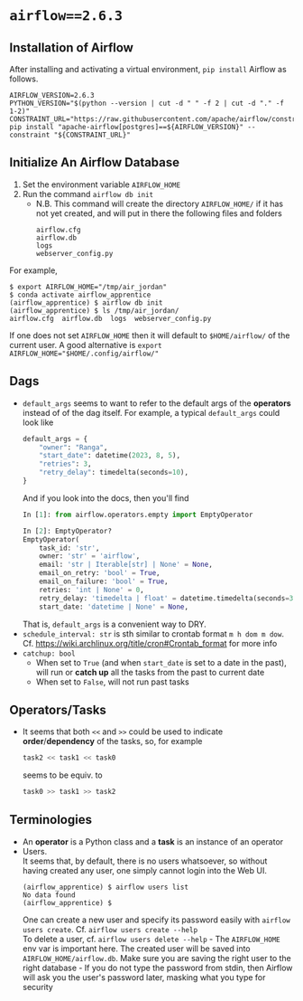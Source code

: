 # `airflow==2.6.3`
## Installation of Airflow
After installing and activating
a virtual environment,
`pip install` Airflow as follows.
```shell
AIRFLOW_VERSION=2.6.3
PYTHON_VERSION="$(python --version | cut -d " " -f 2 | cut -d "." -f 1-2)"
CONSTRAINT_URL="https://raw.githubusercontent.com/apache/airflow/constraints-${AIRFLOW_VERSION}/constraints-${PYTHON_VERSION}.txt"
pip install "apache-airflow[postgres]==${AIRFLOW_VERSION}" --constraint "${CONSTRAINT_URL}"
```


## Initialize An Airflow Database
1. Set the environment variable `AIRFLOW_HOME`
1. Run the command `airflow db init`
    - N.B. This command will create the directory
      `AIRFLOW_HOME/` if it has not yet created,
      and will put in there the following files and folders
      ```
      airflow.cfg
      airflow.db
      logs
      webserver_config.py
      ```

For example,
```shell
$ export AIRFLOW_HOME="/tmp/air_jordan"
$ conda activate airflow_apprentice
(airflow_apprentice) $ airflow db init
(airflow_apprentice) $ ls /tmp/air_jordan/
airflow.cfg  airflow.db  logs  webserver_config.py
```

If one does not set `AIRFLOW_HOME` then it will default to
`$HOME/airflow/` of the current user. A good alternative
is `export AIRFLOW_HOME="$HOME/.config/airflow/"`


## Dags
- `default_args` seems to want to refer to the default args of
  the **operators** instead of of the dag itself. For example,
  a typical `default_args` could look like
  ```python
  default_args = {
      "owner": "Ranga",
      "start_date": datetime(2023, 8, 5),
      "retries": 3,
      "retry_delay": timedelta(seconds=10),
  }
  ```
  And if you look into the docs, then you'll find
  ```python
  In [1]: from airflow.operators.empty import EmptyOperator
  
  In [2]: EmptyOperator?
  EmptyOperator(
      task_id: 'str',
      owner: 'str' = 'airflow',
      email: 'str | Iterable[str] | None' = None,
      email_on_retry: 'bool' = True,
      email_on_failure: 'bool' = True,
      retries: 'int | None' = 0,
      retry_delay: 'timedelta | float' = datetime.timedelta(seconds=300),
      start_date: 'datetime | None' = None,
  ```
  That is, `default_args` is a convenient way to DRY.
- `schedule_interval: str` is sth similar to crontab format
  `m h dom m dow`.
  Cf. <https://wiki.archlinux.org/title/cron#Crontab_format> for more info
- `catchup: bool`
    - When set to `True`
      (and when `start_date` is set to a date in the past),
      will run or **catch up** all the tasks from the past to current date
    - When set to `False`, will not run past tasks


## Operators/Tasks
- It seems that both `<<` and `>>` could be used to indicate **order**/**dependency**
  of the tasks, so, for example
  ```python
  task2 << task1 << task0
  ```
  seems to be equiv. to
  ```python
  task0 >> task1 >> task2
  ```


## Terminologies
- An **operator** is a Python class and a **task** is an instance of an operator
- Users.  
  It seems that, by default, there is no users whatsoever, so without having
  created any user, one simply cannot login into the Web UI.
  ```shell
  (airflow_apprentice) $ airflow users list
  No data found
  (airflow_apprentice) $ 
  ```
  One can create a new user and specify its password easily with
  `airflow users create`. Cf. `airflow users create --help`  
  To delete a user, cf. `airflow users delete --help`
      - The `AIRFLOW_HOME` env var is important here. The created user will
        be saved into `AIRFLOW_HOME/airflow.db`. Make sure you are saving
        the right user to the right database
      - If you do not type the password from stdin, then Airflow will
        ask you the user's password later, masking what you type for security
